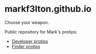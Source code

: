# markf3lton.github.io
Choose your weapon.


Public repository for Mark's protips:

- [Developer protips](Developer_protips.md)
- [Finder protips](Finder_protips.md)
